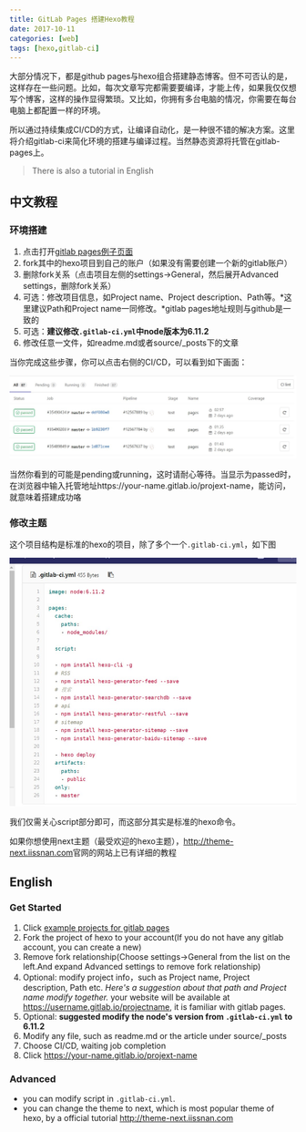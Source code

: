 ```yaml
---
title: GitLab Pages 搭建Hexo教程
date: 2017-10-11
categories: [web]
tags: [hexo,gitlab-ci]
---
```


大部分情况下，都是github pages与hexo组合搭建静态博客。但不可否认的是，这样存在一些问题。比如，每次文章写完都需要要编译，才能上传，如果我仅仅想写个博客，这样的操作显得繁琐。又比如，你拥有多台电脑的情况，你需要在每台电脑上都配置一样的环境。    

所以通过持续集成CI/CD的方式，让编译自动化，是一种很不错的解决方案。这里将介绍gitlab-ci来简化环境的搭建与编译过程。当然静态资源将托管在gitlab-pages上。   

> There is also a tutorial in English

<!-- more -->

## 中文教程

### 环境搭建

1. 点击打开[gitlab pages例子页面](https://gitlab.com/groups/pages)
2. fork其中的hexo项目到自己的账户（如果没有需要创建一个新的gitlab账户）
3. 删除fork关系（点击项目左侧的settings->General，然后展开Advanced settings，删除fork关系）
4. 可选：修改项目信息，如Project name、Project description、Path等。*这里建议Path和Project name一同修改。*gitlab pages地址规则与github是一致的  
5. 可选：**建议修改`.gitlab-ci.yml`中node版本为6.11.2**
6. 修改任意一文件，如readme.md或者source/_posts下的文章

当你完成这些步骤，你可以点击右侧的CI/CD，可以看到如下画面：  

![](https://raw.githubusercontent.com/JiangTJ/assets/master/img/others/ci-1.jpg)  

当然你看到的可能是pending或running，这时请耐心等待。当显示为passed时，在浏览器中输入托管地址https://your-name.gitlab.io/projext-name，能访问，就意味着搭建成功咯    

### 修改主题

这个项目结构是标准的hexo的项目，除了多个一个`.gitlab-ci.yml`，如下图   

![](https://raw.githubusercontent.com/JiangTJ/assets/master/img/others/ci-2.jpg)  

我们仅需关心script部分即可，而这部分其实是标准的hexo命令。    

如果你想使用next主题（最受欢迎的hexo主题），<http://theme-next.iissnan.com>官网的网站上已有详细的教程    


## English

### Get Started

1. Click [example projects for gitlab pages](https://gitlab.com/groups/pages)
2. Fork the project of hexo to your account(If you do not have any gitlab account, you can create a new)
3. Remove fork relationship(Choose settings->General from the list on the left.And expand Advanced settings to remove fork relationship)
4. Optional: modify project info，such as Project name, Project description, Path etc. *Here's a suggestion about that path and Project name modify together.* your website will be available at https://username.gitlab.io/projectname, it is familiar with gitlab pages.
5. Optional: **suggested modify the node's version from `.gitlab-ci.yml` to 6.11.2**
6. Modify any file, such as readme.md or the article under source/_posts
7. Choose CI/CD, waiting job completion
8. Click https://your-name.gitlab.io/projext-name

### Advanced

- you can modify script in `.gitlab-ci.yml`.
- you can change the theme to next, which is most popular theme of hexo, by a official tutorial <http://theme-next.iissnan.com>
